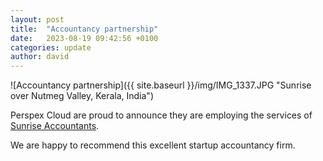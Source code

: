 ```yaml
---
layout: post
title:  "Accountancy partnership"
date:   2023-08-19 09:42:56 +0100
categories: update
author: david
---
```


![Accountancy partnership]({{ site.baseurl }}/img/IMG_1337.JPG "Sunrise over Nutmeg Valley, Kerala, India")

Perspex Cloud are proud to announce they are employing the services of [Sunrise Accountants](https://www.sunriseaccountants.co.uk/  "Sunrise Accountants Website").

We are happy to recommend this excellent startup accountancy firm.
